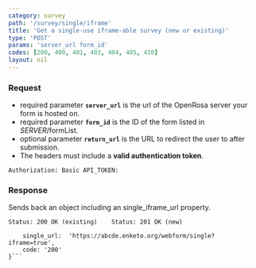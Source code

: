 ```yaml
---
category: survey
path: '/survey/single/iframe'
title: 'Get a single-use iframe-able survey (new or existing)'
type: 'POST'
params: 'server_url form_id'
codes: [200, 400, 401, 403, 404, 405, 410]
layout: nil
---
```


### Request

* required parameter **`server_url`** is the url of the OpenRosa server your form is hosted on.
* required parameter **`form_id`** is the ID of the form listed in _SERVER_/formList.
* optional parameter **`return_url`** is the URL to redirect the user to after submission.
* The headers must include a **valid authentication token**.

```Authorization: Basic API_TOKEN:```

### Response

Sends back an object including an single_iframe_url property.

```Status: 200 OK (existing)    Status: 201 OK (new)```
```{
    single_url:  'https://abcde.enketo.org/webform/single?iframe=true',
    code: '200'
}```
